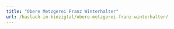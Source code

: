 ```yaml
---
title: "Obere Metzgerei Franz Winterhalter"
url: /haslach-im-kinzigtal/obere-metzgerei-franz-winterhalter/
---
```

